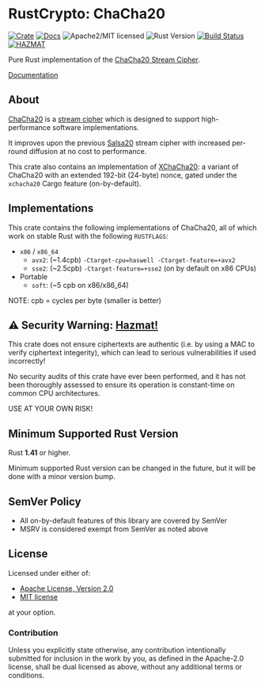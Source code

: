 # RustCrypto: ChaCha20

[![Crate][crate-image]][crate-link]
[![Docs][docs-image]][docs-link]
![Apache2/MIT licensed][license-image]
![Rust Version][rustc-image]
[![Build Status][build-image]][build-link]
[![HAZMAT][hazmat-image]][hazmat-link]

Pure Rust implementation of the [ChaCha20 Stream Cipher][1].

[Documentation][docs-link]

## About

[ChaCha20][1] is a [stream cipher][2] which is designed to support
high-performance software implementations.

It improves upon the previous [Salsa20][3] stream cipher with increased
per-round diffusion at no cost to performance.

This crate also contains an implementation of [XChaCha20][4]: a variant
of ChaCha20 with an extended 192-bit (24-byte) nonce, gated under the
`xchacha20` Cargo feature (on-by-default).

## Implementations

This crate contains the following implementations of ChaCha20, all of which
work on stable Rust with the following `RUSTFLAGS`:

- `x86` / `x86_64`
  - `avx2`: (~1.4cpb) `-Ctarget-cpu=haswell -Ctarget-feature=+avx2`
  - `sse2`: (~2.5cpb) `-Ctarget-feature=+sse2` (on by default on x86 CPUs)
- Portable
  - `soft`: (~5 cpb on x86/x86_64)

NOTE: cpb = cycles per byte (smaller is better)

## ⚠️ Security Warning: [Hazmat!][hazmat-link]

This crate does not ensure ciphertexts are authentic (i.e. by using a MAC to
verify ciphertext integerity), which can lead to serious vulnerabilities
if used incorrectly!

No security audits of this crate have ever been performed, and it has not been
thoroughly assessed to ensure its operation is constant-time on common CPU
architectures.

USE AT YOUR OWN RISK!

## Minimum Supported Rust Version

Rust **1.41** or higher.

Minimum supported Rust version can be changed in the future, but it will be
done with a minor version bump.

## SemVer Policy

- All on-by-default features of this library are covered by SemVer
- MSRV is considered exempt from SemVer as noted above

## License

Licensed under either of:

 * [Apache License, Version 2.0](http://www.apache.org/licenses/LICENSE-2.0)
 * [MIT license](http://opensource.org/licenses/MIT)

at your option.

### Contribution

Unless you explicitly state otherwise, any contribution intentionally submitted
for inclusion in the work by you, as defined in the Apache-2.0 license, shall be
dual licensed as above, without any additional terms or conditions.

[//]: # (badges)

[crate-image]: https://img.shields.io/crates/v/cfb-mode.svg
[crate-link]: https://crates.io/crates/cfb-mode
[docs-image]: https://docs.rs/cfb-mode/badge.svg
[docs-link]: https://docs.rs/cfb-mode/
[license-image]: https://img.shields.io/badge/license-Apache2.0/MIT-blue.svg
[rustc-image]: https://img.shields.io/badge/rustc-1.41+-blue.svg
[hazmat-image]: https://img.shields.io/badge/crypto-hazmat%E2%9A%A0%EF%B8%8F-red.svg
[hazmat-link]: https://github.com/RustCrypto/meta/wiki/About-%22hazmat%22-crates
[build-image]: https://github.com/RustCrypto/stream-ciphers/workflows/cfb-mode/badge.svg?branch=master&event=push
[build-link]: https://github.com/RustCrypto/stream-ciphers/actions?query=workflow%3Acfb-mode

[//]: # (footnotes)

[1]: https://en.wikipedia.org/wiki/Salsa20#ChaCha_variant
[2]: https://en.wikipedia.org/wiki/Stream_cipher
[3]: https://en.wikipedia.org/wiki/Salsa20
[4]: https://tools.ietf.org/html/draft-arciszewski-xchacha-02
[5]: https://github.com/RustCrypto/AEADs/tree/master/chacha20poly1305
